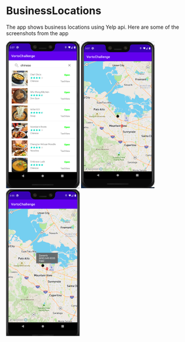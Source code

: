 # BusinessLocations
The app shows business locations using Yelp api. Here are some of the screenshots from the app

<img src="https://github.com/puneetchugh/BusinessLocations/blob/master/images/Screen%20Shot%202021-06-09%20at%203.37.07%20AM.png" width="200" height="400">
<img src="https://github.com/puneetchugh/BusinessLocations/blob/master/images/Screen%20Shot%202021-06-09%20at%203.37.38%20AM.png" width="200" height="400">
<img src="https://github.com/puneetchugh/BusinessLocations/blob/master/images/Screen%20Shot%202021-06-09%20at%203.55.57%20AM.png" width="200" height="400">
